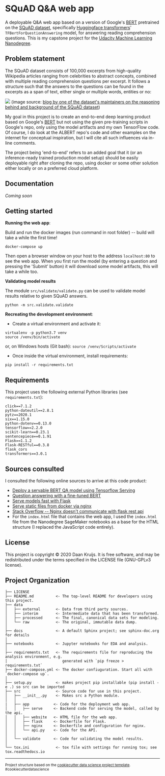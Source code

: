 SQuAD Q&A web app
==============================

A deployable Q&A web app based on a version of Google's [BERT](https://github.com/google-research/bert) pretrained on the [SQuAD dataset](https://rajpurkar.github.io/SQuAD-explorer/), specifically [Huggingface transformers](https://huggingface.co/transformers/)' `TFBertForQuestionAnswering` model, for answering reading comprehension questions. This is my capstone project for the [Udacity Machine Learning Nanodegree](https://www.udacity.com/course/machine-learning-engineer-nanodegree--nd009t).

Problem statement
-----------------
The SQuAD dataset consists of 100,000 excerpts from high-quality Wikipedia articles ranging from celebrities to abstract concepts, combined with multiple reading comprehension questions per excerpt. It follows a structure such that the answers to the questions can be found in the excerpts as a span of text, either single or multiple words, entities or no:

![](https://rajpurkar.github.io/mlx/qa-and-squad/example-squad.png)
(image source: [blog by one of the dataset's maintainers on the reasoning behind and background of the SQuAD dataset](https://rajpurkar.github.io/mlx/qa-and-squad/))

My goal in this project is to create an end-to-end deep learning product based on Google's [BERT](https://github.com/google-research/bert) but not using the given pre-training scripts in Google's repo, only using the model artifacts and my own TensorFlow code. Of course, I do look at the ALBERT repo's code and other examples on the internet for conceptual inspiration, but I will cite all such influences via in-line comments.

The project being 'end-to-end' refers to an added goal that it (or an inference-ready trained production model setup) should be easily deployable right after cloning the repo, using docker or some other solution either locally or on a preferred cloud platform. 

Documentation
------------
_Coming soon_

Getting started
------------

**Running the web app**:

Build and run the docker images (run command in root folder) -- build will take a while the first time!
```
docker-compose up
```

Then open a browser window on your host to the address `localhost:80` to see the web app. When you first run the model (by entering a question and pressing the 'Submit' button) it will download some model artifacts, this will take a while too.

**Validating model results**

The module `src/validate/validate.py` can be used to validate model results relative to given SQuAD answers. 
```
python -m src.validate.validate
```

**Recreating the development environment**:

* Create a virtual environment and activate it: 
``` 
virtualenv -p python3.7 venv
source /venv/bin/activate
```
or, on Windows hosts (Git bash):
`source /venv/Scripts/activate`

* Once inside the virtual environment, install requirements: 
``` 
pip install -r requirements.txt
```

Requirements
------------
This project uses the following external Python libraries (see `requirements.txt`):

```
click==7.1.2
python-dateutil==2.8.1
pytz==2020.1
six==1.15.0
python-dotenv==0.13.0
tensorflow==2.2.0
scikit-learn==0.23.1
sentencepiece==0.1.91
Flask==1.1.2
Flask-RESTful==0.3.8
flask_cors
transformers==3.0.1
```

Sources consulted
-----------------
I consulted the following online sources to arrive at this code product: 

* [Deploy a servable BERT QA model using Tensorflow Serving](https://medium.com/@joyceye04/deploy-a-servable-bert-qa-model-using-tensorflow-serving-d848f9797d9)
* [Question answering with a fine-tuned BERT](https://mccormickml.com/2020/03/10/question-answering-with-a-fine-tuned-BERT/)
* [Serve models fast with Flask](https://medium.com/datalab-log/serve-models-fast-with-flask-371726521591)
* [Serve static files from docker via nginx](https://www.linkedin.com/pulse/serve-static-files-from-docker-via-nginx-basic-example-arun-kumar/)
* [Stack Overflow -- Nginx doesn't communicate with flask rest api](https://stackoverflow.com/questions/47739828/nginx-doesnt-communicate-with-flask-rest-api-docker)
* For the `index.html` file that contains the web app, I used the `index.html` file from the Nanodegree SageMaker notebooks as a base for the HTML structure (I replaced the JavaScript code entirely). 

License
------------
This project is copyright © 2020 Daan Kruijs. It is free software, and may be redistributed under the terms specified in the LICENSE file (GNU-GPLv3 license).


Project Organization
------------

    ├── LICENSE
    ├── README.md          <- The top-level README for developers using this project.
    ├── data
    │   ├── external       <- Data from third party sources.
    │   ├── interim        <- Intermediate data that has been transformed.
    │   ├── processed      <- The final, canonical data sets for modeling.
    │   └── raw            <- The original, immutable data dump.
    │
    ├── docs               <- A default Sphinx project; see sphinx-doc.org for details
    │
    ├── notebooks          <- Jupyter notebooks for EDA and analysis. 
    │
    ├── requirements.txt   <- The requirements file for reproducing the analysis environment, e.g.
    │                         generated with `pip freeze > requirements.txt`
    ├── docker-compose.yml <- The docker confiuguration. Start all with `docker-compose up`.
    │
    ├── setup.py           <- makes project pip installable (pip install -e .) so src can be imported
    ├── src                <- Source code for use in this project.
    │   ├── __init__.py    <- Makes src a Python module.
    │   │
    |   ├── app           <- Code for the deployment web app.
    │   │   ├── serve     <- Backend code for serving the model, called by the api.  
    │   │   ├── website   <- HTML file for the web app.
    │   │   ├── flask     <- Dockerfile for Flask.
    │   │   ├── nginx     <- Dockerfile and configuration for nginx. 
    │   │   └── api.py    <- Code for the API.
    │   │
    │   └── validate      <- Code for validating the model results.
    │   
    └── tox.ini            <- tox file with settings for running tox; see tox.readthedocs.io


--------

<p><small>Project structure based on the <a target="_blank" href="https://drivendata.github.io/cookiecutter-data-science/">cookiecutter data science project template</a>. #cookiecutterdatascience</small></p>

